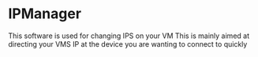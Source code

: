 # IPManager
This software is used for changing IPS on your VM
This is mainly aimed at directing your VMS IP at the device you are wanting to connect to quickly
